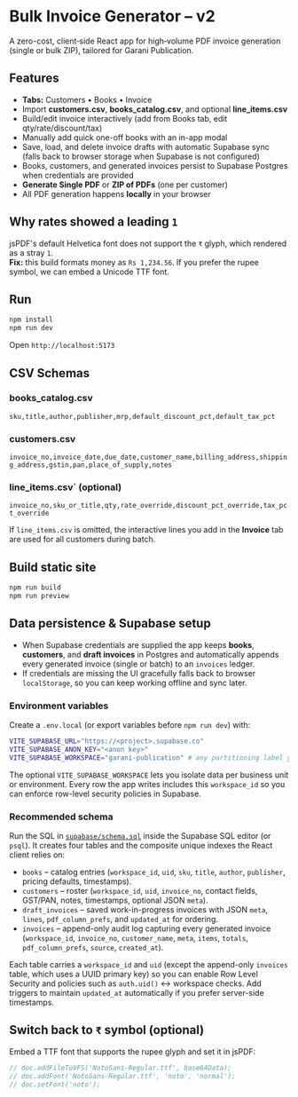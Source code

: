 # Bulk Invoice Generator – v2

A zero-cost, client‑side React app for high‑volume PDF invoice generation (single or bulk ZIP), tailored for Garani Publication.

## Features
- **Tabs:** Customers • Books • Invoice
- Import **customers.csv**, **books_catalog.csv**, and optional **line_items.csv**
- Build/edit invoice interactively (add from Books tab, edit qty/rate/discount/tax)
- Manually add quick one-off books with an in-app modal
- Save, load, and delete invoice drafts with automatic Supabase sync (falls back to browser storage when Supabase is not configured)
- Books, customers, and generated invoices persist to Supabase Postgres when credentials are provided
- **Generate Single PDF** or **ZIP of PDFs** (one per customer)
- All PDF generation happens **locally** in your browser

## Why rates showed a leading `1`
jsPDF's default Helvetica font does not support the `₹` glyph, which rendered as a stray `1`.  
**Fix:** this build formats money as `Rs 1,234.56`. If you prefer the rupee symbol, we can embed a Unicode TTF font.

## Run
```bash
npm install
npm run dev
```
Open `http://localhost:5173`

## CSV Schemas
### books_catalog.csv
`sku,title,author,publisher,mrp,default_discount_pct,default_tax_pct`

### customers.csv
`invoice_no,invoice_date,due_date,customer_name,billing_address,shipping_address,gstin,pan,place_of_supply,notes`

### line_items.csv` (optional)
`invoice_no,sku_or_title,qty,rate_override,discount_pct_override,tax_pct_override`

If `line_items.csv` is omitted, the interactive lines you add in the **Invoice** tab are used for all customers during batch.

## Build static site
```bash
npm run build
npm run preview
```

## Data persistence & Supabase setup
- When Supabase credentials are supplied the app keeps **books**, **customers**, and **draft invoices** in Postgres and automatically appends every generated invoice (single or batch) to an `invoices` ledger.
- If credentials are missing the UI gracefully falls back to browser `localStorage`, so you can keep working offline and sync later.

### Environment variables
Create a `.env.local` (or export variables before `npm run dev`) with:

```bash
VITE_SUPABASE_URL="https://<project>.supabase.co"
VITE_SUPABASE_ANON_KEY="<anon key>"
VITE_SUPABASE_WORKSPACE="garani-publication" # any partitioning label you prefer
```

The optional `VITE_SUPABASE_WORKSPACE` lets you isolate data per business unit or environment. Every row the app writes includes this `workspace_id` so you can enforce row-level security policies in Supabase.

### Recommended schema
Run the SQL in [`supabase/schema.sql`](supabase/schema.sql) inside the Supabase SQL editor (or `psql`). It creates four tables and the composite unique indexes the React client relies on:

- `books` – catalog entries (`workspace_id`, `uid`, `sku`, `title`, `author`, `publisher`, pricing defaults, timestamps).
- `customers` – roster (`workspace_id`, `uid`, `invoice_no`, contact fields, GST/PAN, notes, timestamps, optional JSON `meta`).
- `draft_invoices` – saved work-in-progress invoices with JSON `meta`, `lines`, `pdf_column_prefs`, and `updated_at` for ordering.
- `invoices` – append-only audit log capturing every generated invoice (`workspace_id`, `invoice_no`, `customer_name`, `meta`, `items`, `totals`, `pdf_column_prefs`, `source`, `created_at`).

Each table carries a `workspace_id` and `uid` (except the append-only `invoices` table, which uses a UUID primary key) so you can enable Row Level Security and policies such as `auth.uid()` ↔ workspace checks. Add triggers to maintain `updated_at` automatically if you prefer server-side timestamps.

## Switch back to `₹` symbol (optional)
Embed a TTF font that supports the rupee glyph and set it in jsPDF:
```js
// doc.addFileToVFS('NotoSans-Regular.ttf', base64Data);
// doc.addFont('NotoSans-Regular.ttf', 'noto', 'normal');
// doc.setFont('noto');
```
